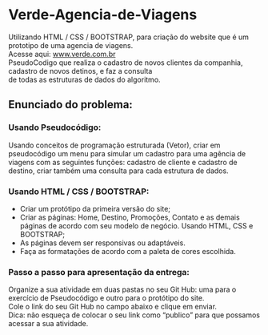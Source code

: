 # Verde-Agencia-de-Viagens
Utilizando HTML / CSS / BOOTSTRAP, para criação do website que é um prototipo de uma agencia de viagens.<br>
Acesse aqui: www.verde.com.br <br>
PseudoCodigo que realiza o cadastro de novos clientes da companhia, cadastro de novos detinos, e faz a consulta<br>
de todas as estruturas de dados do algoritmo.

## Enunciado do problema:

### Usando Pseudocódigo: 
Usando conceitos de programação estruturada (Vetor), criar em pseudocódigo um menu para simular um cadastro para uma agência de viagens com as seguintes funções: cadastro de cliente e cadastro de destino, criar também uma consulta para cada estrutura de dados. 
            
### Usando HTML / CSS / BOOTSTRAP: 

- Criar um protótipo da primeira versão do site; 
- Criar as páginas: Home, Destino, Promoções, Contato e as demais páginas de acordo com seu modelo de negócio. Usando HTML, CSS e BOOTSTRAP; 
- As páginas devem ser responsivas ou adaptáveis. 
- Faça as formatações de acordo com a paleta de cores escolhida. 

### Passo a passo para apresentação da entrega: 

Organize a sua atividade em duas pastas no seu Git Hub: uma para o exercício de Pseudocódigo e outro para o protótipo do site. <br>
Cole o link do seu Git Hub no campo abaixo e clique em enviar.  <br>
Dica: não esqueça de colocar o seu link como “publico” para que possamos acessar a sua atividade. <br>
